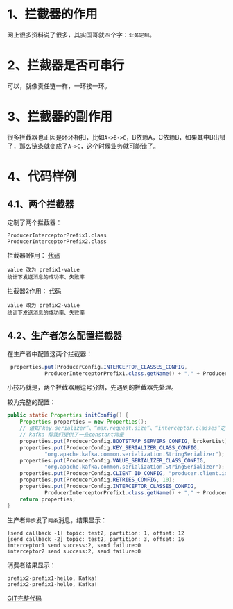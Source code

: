 # 1、拦截器的作用
网上很多资料说了很多，其实国哥就四个字：`业务定制`。

# 2、拦截器是否可串行
可以，就像责任链一样，一环接一环。

# 3、拦截器的副作用
很多拦截器也正因是环环相扣，比如`A->B->C`，B依赖A，C依赖B，如果其中B出错了，那么链条就变成了`A->C`，这个时候业务就可能错了。

# 4、代码样例
## 4.1、两个拦截器
定制了两个拦截器：
```text
ProducerInterceptorPrefix1.class 
ProducerInterceptorPrefix2.class
```
拦截器1作用： [代码](https://github.com/fatpo/kafka-demo/blob/main/kakfa/src/main/java/ProducerInterceptorPrefix1.java)
```text
value 改为 prefix1-value
统计下发送消息的成功率、失败率
```

拦截器2作用： [代码](https://github.com/fatpo/kafka-demo/blob/main/kakfa/src/main/java/ProducerInterceptorPrefix2.java)

```text
value 改为 prefix2-value
统计下发送消息的成功率、失败率
```


## 4.2、生产者怎么配置拦截器
在生产者中配置这两个拦截器：
```java
 properties.put(ProducerConfig.INTERCEPTOR_CLASSES_CONFIG,
            ProducerInterceptorPrefix1.class.getName() + "," + ProducerInterceptorPrefix2.class.getName());
```
小技巧就是，两个拦截器用逗号分割，先遇到的拦截器先处理。

较为完整的配置：
```java
public static Properties initConfig() {
    Properties properties = new Properties();
    // 诸如“key.serializer”、“max.request.size”、“interceptor.classes”之类的字符串经常由于人为因素而书写错误
    // kafka 帮我们提供了一些constant常量
    properties.put(ProducerConfig.BOOTSTRAP_SERVERS_CONFIG, brokerList);
    properties.put(ProducerConfig.KEY_SERIALIZER_CLASS_CONFIG,
            "org.apache.kafka.common.serialization.StringSerializer");
    properties.put(ProducerConfig.VALUE_SERIALIZER_CLASS_CONFIG,
            "org.apache.kafka.common.serialization.StringSerializer");
    properties.put(ProducerConfig.CLIENT_ID_CONFIG, "producer.client.id.demo");
    properties.put(ProducerConfig.RETRIES_CONFIG, 10);
    properties.put(ProducerConfig.INTERCEPTOR_CLASSES_CONFIG,
            ProducerInterceptorPrefix1.class.getName() + "," + ProducerInterceptorPrefix2.class.getName());
    return properties;
}
```
生产者`异步`发了`两条`消息，结果显示：
```text     
[send callback -1] topic: test2, partition: 1, offset: 12
[send callback -2] topic: test2, partition: 3, offset: 16
interceptor1 send success:2, send failure:0
interceptor2 send success:2, send failure:0
```
消费者结果显示：
```text
prefix2-prefix1-hello, Kafka!
prefix2-prefix1-hello, Kafka!
```

[GIT完整代码](https://github.com/fatpo/kafka-demo/blob/main/kakfa/src/main/java/ProducerDemoV5Interceptor.java)